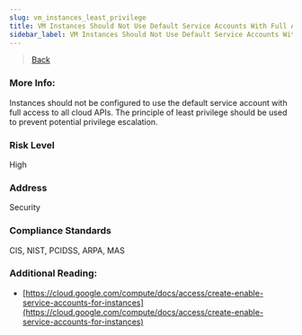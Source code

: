 ```yaml
---
slug: vm_instances_least_privilege
title: VM Instances Should Not Use Default Service Accounts With Full Access To Cloud APIs
sidebar_label: VM Instances Should Not Use Default Service Accounts With Full Access To Cloud APIs
---
```

> [Back](../../gcpcomputemonitoring)

### More Info:
Instances should not be configured to use the default service account with full access to all cloud APIs. The principle of least privilege should be used to prevent potential privilege escalation.

### Risk Level
High

### Address
Security

### Compliance Standards
CIS, NIST, PCIDSS, ARPA, MAS

### Additional Reading:
- [https://cloud.google.com/compute/docs/access/create-enable-service-accounts-for-instances](https://cloud.google.com/compute/docs/access/create-enable-service-accounts-for-instances) 
